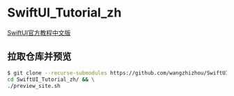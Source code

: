 # SwiftUI_Tutorial_zh

[SwiftUI官方教程中文版](https://swiftui.jokerhub.cn)

## 拉取仓库并预览

```bash
$ git clone --recurse-submodules https://github.com/wangzhizhou/SwiftUI_Tutorial_zh.git && \
cd SwiftUI_Tutorial_zh/ && \
./preview_site.sh
```
